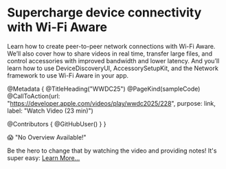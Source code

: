 # Supercharge device connectivity with Wi-Fi Aware

Learn how to create peer-to-peer network connections with Wi-Fi Aware. We’ll also cover how to share videos in real time, transfer large files, and control accessories with improved bandwidth and lower latency. And you’ll learn how to use DeviceDiscoveryUI, AccessorySetupKit, and the Network framework to use Wi-Fi Aware in your app.

@Metadata {
   @TitleHeading("WWDC25")
   @PageKind(sampleCode)
   @CallToAction(url: "https://developer.apple.com/videos/play/wwdc2025/228", purpose: link, label: "Watch Video (23 min)")

   @Contributors {
      @GitHubUser(<replace this with your GitHub handle>)
   }
}

😱 "No Overview Available!"

Be the hero to change that by watching the video and providing notes! It's super easy:
 [Learn More…](https://wwdcnotes.com/documentation/wwdcnotes/contributing)
